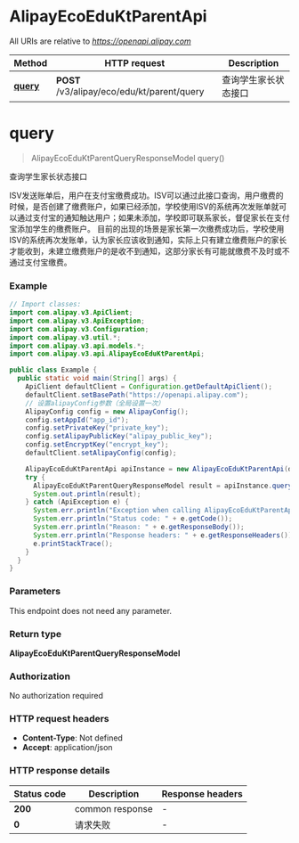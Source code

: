 # AlipayEcoEduKtParentApi

All URIs are relative to *https://openapi.alipay.com*

| Method | HTTP request | Description |
|------------- | ------------- | -------------|
| [**query**](AlipayEcoEduKtParentApi.md#query) | **POST** /v3/alipay/eco/edu/kt/parent/query | 查询学生家长状态接口 |


<a name="query"></a>
# **query**
> AlipayEcoEduKtParentQueryResponseModel query()

查询学生家长状态接口

ISV发送账单后，用户在支付宝缴费成功。ISV可以通过此接口查询，用户缴费的时候，是否创建了缴费账户，如果已经添加，学校使用ISV的系统再次发账单就可以通过支付宝的通知触达用户；如果未添加，学校即可联系家长，督促家长在支付宝添加学生的缴费账户。  目前的出现的场景是家长第一次缴费成功后，学校使用ISV的系统再次发账单，认为家长应该收到通知，实际上只有建立缴费账户的家长才能收到，未建立缴费账户的是收不到通知，这部分家长有可能就缴费不及时或不通过支付宝缴费。

### Example
```java
// Import classes:
import com.alipay.v3.ApiClient;
import com.alipay.v3.ApiException;
import com.alipay.v3.Configuration;
import com.alipay.v3.util.*;
import com.alipay.v3.api.models.*;
import com.alipay.v3.api.AlipayEcoEduKtParentApi;

public class Example {
  public static void main(String[] args) {
    ApiClient defaultClient = Configuration.getDefaultApiClient();
    defaultClient.setBasePath("https://openapi.alipay.com");
    // 设置alipayConfig参数（全局设置一次）
    AlipayConfig config = new AlipayConfig();
    config.setAppId("app_id");
    config.setPrivateKey("private_key");
    config.setAlipayPublicKey("alipay_public_key");
    config.setEncryptKey("encrypt_key");
    defaultClient.setAlipayConfig(config);

    AlipayEcoEduKtParentApi apiInstance = new AlipayEcoEduKtParentApi(defaultClient);
    try {
      AlipayEcoEduKtParentQueryResponseModel result = apiInstance.query();
      System.out.println(result);
    } catch (ApiException e) {
      System.err.println("Exception when calling AlipayEcoEduKtParentApi#query");
      System.err.println("Status code: " + e.getCode());
      System.err.println("Reason: " + e.getResponseBody());
      System.err.println("Response headers: " + e.getResponseHeaders());
      e.printStackTrace();
    }
  }
}
```

### Parameters
This endpoint does not need any parameter.

### Return type

**AlipayEcoEduKtParentQueryResponseModel**

### Authorization

No authorization required

### HTTP request headers

 - **Content-Type**: Not defined
 - **Accept**: application/json

### HTTP response details
| Status code | Description | Response headers |
|-------------|-------------|------------------|
| **200** | common response |  -  |
| **0** | 请求失败 |  -  |

